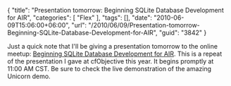 {
	"title": "Presentation tomorrow: Beginning SQLite Database Development for AIR",
	"categories": [
		"Flex"
	],
	"tags": [],
	"date": "2010-06-09T15:06:00+06:00",
	"url": "/2010/06/09/Presentation-tomorrow-Beginning-SQLite-Database-Development-for-AIR",
	"guid": "3842"
}

Just a quick note that I'll be giving a presentation tomorrow to the online meetup: <a href="http://www.meetup.com/coldfusionmeetup/calendar/13726129/">Beginning SQLite Database Development for AIR</a>. This is a repeat of the presentation I gave at cfObjective this year. It begins promptly at 11:00 AM CST. Be sure to check the live demonstration of the amazing Unicorn demo.